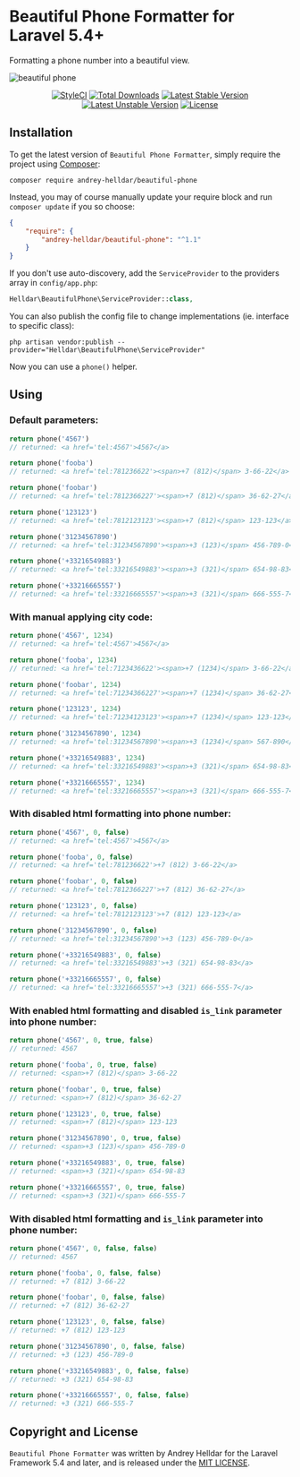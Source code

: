 # Beautiful Phone Formatter for Laravel 5.4+

Formatting a phone number into a beautiful view.

![beautiful phone](https://user-images.githubusercontent.com/10347617/40197723-f1da55e6-5a1c-11e8-8b20-f8ecedd5718d.png)

<p align="center">
    <a href="https://styleci.io/repos/45746985"><img src="https://styleci.io/repos/75637284/shield" alt="StyleCI" /></a>
    <a href="https://packagist.org/packages/andrey-helldar/beautiful-phone"><img src="https://img.shields.io/packagist/dt/andrey-helldar/beautiful-phone.svg?style=flat-square" alt="Total Downloads" /></a>
    <a href="https://packagist.org/packages/andrey-helldar/beautiful-phone"><img src="https://poser.pugx.org/andrey-helldar/beautiful-phone/v/stable?format=flat-square" alt="Latest Stable Version" /></a>
    <a href="https://packagist.org/packages/andrey-helldar/beautiful-phone"><img src="https://poser.pugx.org/andrey-helldar/beautiful-phone/v/unstable?format=flat-square" alt="Latest Unstable Version" /></a>
    <a href="LICENSE"><img src="https://poser.pugx.org/andrey-helldar/beautiful-phone/license?format=flat-square" alt="License" /></a>
</p>


## Installation

To get the latest version of `Beautiful Phone Formatter`, simply require the project using [Composer](https://getcomposer.org):

```
composer require andrey-helldar/beautiful-phone
```

Instead, you may of course manually update your require block and run `composer update` if you so choose:

```json
{
    "require": {
        "andrey-helldar/beautiful-phone": "^1.1"
    }
}
```

If you don't use auto-discovery, add the `ServiceProvider` to the providers array in `config/app.php`:

```php
Helldar\BeautifulPhone\ServiceProvider::class,
```

You can also publish the config file to change implementations (ie. interface to specific class):

```
php artisan vendor:publish --provider="Helldar\BeautifulPhone\ServiceProvider"
```

Now you can use a `phone()` helper.


## Using

### Default parameters:

```php
return phone('4567')
// returned: <a href='tel:4567'>4567</a>

return phone('fooba')
// returned: <a href='tel:781236622'><span>+7 (812)</span> 3-66-22</a>

return phone('foobar')
// returned: <a href='tel:7812366227'><span>+7 (812)</span> 36-62-27</a>

return phone('123123')
// returned: <a href='tel:7812123123'><span>+7 (812)</span> 123-123</a>

return phone('31234567890')
// returned: <a href='tel:31234567890'><span>+3 (123)</span> 456-789-0</a>

return phone('+33216549883')
// returned: <a href='tel:33216549883'><span>+3 (321)</span> 654-98-83</a>

return phone('+33216665557')
// returned: <a href='tel:33216665557'><span>+3 (321)</span> 666-555-7</a>
```


### With manual applying city code:

```php
return phone('4567', 1234)
// returned: <a href='tel:4567'>4567</a>

return phone('fooba', 1234)
// returned: <a href='tel:7123436622'><span>+7 (1234)</span> 3-66-22</a>

return phone('foobar', 1234)
// returned: <a href='tel:71234366227'><span>+7 (1234)</span> 36-62-27</a>

return phone('123123', 1234)
// returned: <a href='tel:71234123123'><span>+7 (1234)</span> 123-123</a>

return phone('31234567890', 1234)
// returned: <a href='tel:31234567890'><span>+3 (1234)</span> 567-890</a>

return phone('+33216549883', 1234)
// returned: <a href='tel:33216549883'><span>+3 (321)</span> 654-98-83</a>

return phone('+33216665557', 1234)
// returned: <a href='tel:33216665557'><span>+3 (321)</span> 666-555-7</a>
```

### With disabled html formatting into phone number:

```php
return phone('4567', 0, false)
// returned: <a href='tel:4567'>4567</a>

return phone('fooba', 0, false)
// returned: <a href='tel:781236622'>+7 (812) 3-66-22</a>

return phone('foobar', 0, false)
// returned: <a href='tel:7812366227'>+7 (812) 36-62-27</a>

return phone('123123', 0, false)
// returned: <a href='tel:7812123123'>+7 (812) 123-123</a>

return phone('31234567890', 0, false)
// returned: <a href='tel:31234567890'>+3 (123) 456-789-0</a>

return phone('+33216549883', 0, false)
// returned: <a href='tel:33216549883'>+3 (321) 654-98-83</a>

return phone('+33216665557', 0, false)
// returned: <a href='tel:33216665557'>+3 (321) 666-555-7</a>
```

### With enabled html formatting and disabled `is_link` parameter into phone number:

```php
return phone('4567', 0, true, false)
// returned: 4567

return phone('fooba', 0, true, false)
// returned: <span>+7 (812)</span> 3-66-22

return phone('foobar', 0, true, false)
// returned: <span>+7 (812)</span> 36-62-27

return phone('123123', 0, true, false)
// returned: <span>+7 (812)</span> 123-123

return phone('31234567890', 0, true, false)
// returned: <span>+3 (123)</span> 456-789-0

return phone('+33216549883', 0, true, false)
// returned: <span>+3 (321)</span> 654-98-83

return phone('+33216665557', 0, true, false)
// returned: <span>+3 (321)</span> 666-555-7
```

### With disabled html formatting and `is_link` parameter into phone number:

```php
return phone('4567', 0, false, false)
// returned: 4567

return phone('fooba', 0, false, false)
// returned: +7 (812) 3-66-22

return phone('foobar', 0, false, false)
// returned: +7 (812) 36-62-27

return phone('123123', 0, false, false)
// returned: +7 (812) 123-123

return phone('31234567890', 0, false, false)
// returned: +3 (123) 456-789-0

return phone('+33216549883', 0, false, false)
// returned: +3 (321) 654-98-83

return phone('+33216665557', 0, false, false)
// returned: +3 (321) 666-555-7
```


## Copyright and License

`Beautiful Phone Formatter` was written by Andrey Helldar for the Laravel Framework 5.4 and later, and is released under the [MIT LICENSE](LICENSE).
